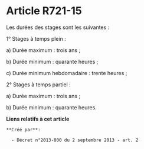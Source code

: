 # Article R721-15

Les durées des stages sont les suivantes :

1° Stages à temps plein :

a) Durée maximum : trois ans ;

b) Durée minimum : quarante heures ;

c) Durée minimum hebdomadaire : trente heures ;

2° Stages à temps partiel :

a) Durée maximum : trois ans ;

b) Durée minimum : quarante heures.

**Liens relatifs à cet article**

	**Créé par**:

	  - Décret n°2013-800 du 2 septembre 2013 - art. 2
